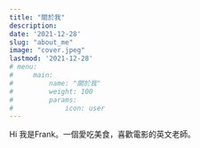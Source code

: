 ```yaml
---
title: "關於我"
description: 
date: '2021-12-28'
slug: "about_me"
image: "cover.jpeg"
lastmod: '2021-12-28'
# menu:
#     main: 
#         name: "關於我"
#         weight: 100
#         params:
#             icon: user
---
```


Hi 我是Frank。一個愛吃美食，喜歡電影的英文老師。

